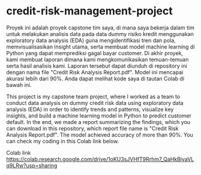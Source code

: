 # credit-risk-management-project

Proyek ini adalah proyek capstone tim saya, di mana saya bekerja dalam tim untuk melakukan analisis data pada data dummy risiko kredit menggunakan exploratory data analysis (EDA) guna mengidentifikasi tren dan pola, memvisualisasikan insight utama, serta membuat model machine learning di Python yang dapat memprediksi gagal bayar customer. Di akhir proyek, kami membuat laporan dimana kami mengkomunikasikan temuan-temuan serta hasil analisis kami. Laporan tersebut dapat diunduh di repository ini dengan nama file "Credit Risk Analysis Report.pdf". Model ini mencapai akurasi lebih dari 90%. Anda dapat melihat kode saya di tautan Colab di bawah ini.

This project is my capstone team project, where I worked as a team to conduct data analysis on dummy credit risk data using exploratory data analysis (EDA) in order to identify trends and patterns, visualize key insights, and build a machine learning model in Python to predict customer default. In the end, we made a report summarizing the findings, which you can download in this repository, which report file name is "Credit Risk Analysis Report.pdf". The model achieved accuracy of more than 90%. You can check my coding in this Colab link below.

Colab link
https://colab.research.google.com/drive/1oKU3sJVHfT9Rrhm7_QaHkBiyaVLq9LRw?usp=sharing

